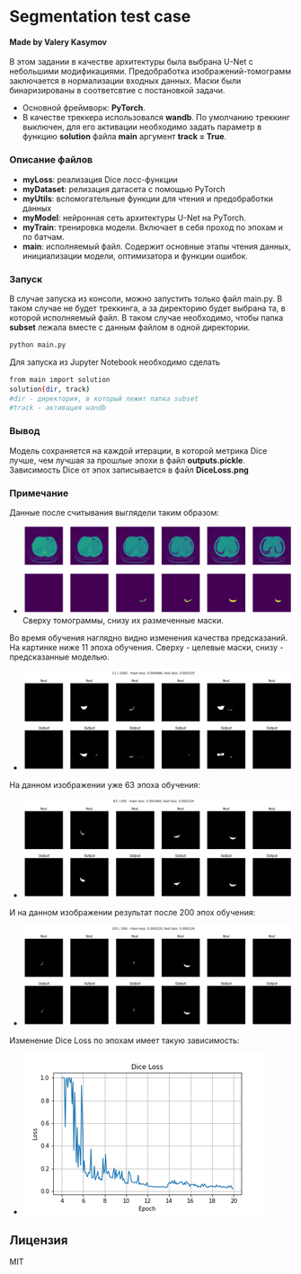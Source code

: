 # Segmentation test case
#### Made by Valery Kasymov

В этом задании в качестве архитектуры была выбрана U-Net с небольшими модификациями.
Предобработка изображений-томограмм заключается в нормализации входных данных.
Маски были бинаризированы в соответсвтие с постановкой задачи.
* Основной фреймворк: **PyTorch**.
* В качестве треккера использовался **wandb**. По умолчанию треккинг выключен, для его активации необходимо задать параметр в функцию **solution** файла **main** аргумент **track = True**.

### Описание файлов
* **myLoss**: реализация Dice лосс-функции
* **myDataset**: релизация датасета с помощью PyTorch
* **myUtils**: вспомогательные функции для чтения и предобработки данных
* **myModel**: нейронная сеть архитектуры U-Net на PyTorch.
* **myTrain**: тренировка модели. Включает в себя проход по эпохам и по батчам.
* **main**: исполняемый файл. Содержит основные этапы чтения данных, инициализации модели, оптимизатора и функции ошибок. 

### Запуск
В случае запуска из консоли, можно запустить только файл main.py. В таком случае не будет треккинга, а за директорию будет выбрана та, в которой исполняемый файл.
В таком случае необходимо, чтобы папка **subset** лежала вместе с данным файлом в одной директории.
```sh
python main.py
```
Для запуска из Jupyter Notebook необходимо сделать 

```sh
from main import solution
solution(dir, track)
#dir - директория, в который лежит папка subset
#track - активация wandb
```

### Вывод
Модель сохраняется на каждой итерации, в которой метрика Dice лучше, чем лучшая за прошлые эпохи в файл **outputs.pickle**.
Зависимость Dice от эпох записывается в файл **DiceLoss.png**

### Примечание
Данные после считывания выглядели таким образом:
* ![raw_read_data](https://github.com/KasymovValerii/segmentation_case/blob/main/pictures_for_readme/example.png)
Сверху томограммы, снизу их размеченные маски.

Во время обучения наглядно видно изменения качества предсказаний. На картинке ниже 11 эпоха обучения. Сверху - целевые маски, снизу - предсказанные моделью.
* ![image_with_11_epoch](https://github.com/KasymovValerii/segmentation_case/blob/main/pictures_for_readme/11_ep.png)

На данном изображении уже 63 эпоха обучения:
* ![image_with_63_epoch](https://github.com/KasymovValerii/segmentation_case/blob/main/pictures_for_readme/63_ep.png)

И на данном изображении результат после 200 эпох обучения:
* ![image_with_200_epoch](https://github.com/KasymovValerii/segmentation_case/blob/main/pictures_for_readme/201_ep.png)

Изменение Dice Loss по эпохам имеет такую зависимость:                                                              
* ![dice loss](https://github.com/KasymovValerii/segmentation_case/blob/main/pictures_for_readme/DiceLoss.png)

## Лицензия
MIT
